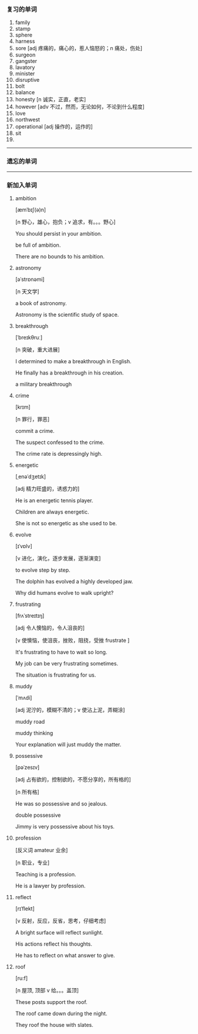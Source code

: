### 复习的单词

1. family
2. stamp
3. sphere
4. harness
5. sore [adj  疼痛的，痛心的，惹人恼怒的；n 痛处，伤处]
6. surgeon
7. gangster
8. lavatory
9. minister
10. disruptive
11. bolt
12. balance
13. honesty [n 诚实，正直，老实]
14. however [adv 不过，然而，无论如何，不论到什么程度]
15. love
16. northwest
17. operational [adj 操作的，运作的]
18. sit
19. 

------



### 遗忘的单词

------



### 新加入单词

1. ambition

   [æmˈbɪʃ(ə)n]

   [n 野心，雄心，抱负；v 追求，有。。。野心]

   You should persist in your ambition.

   be full of ambition.

   There are no bounds to his ambition.

2. astronomy

   [əˈstrɒnəmi]

   [n 天文学]

   a book of astronomy.

   Astronomy is the scientific study of space.

3. breakthrough

   [ˈbreɪkθruː]

   [n 突破，重大进展]

   I determined to make a breakthrough in English.

   He finally has a  breakthrough in his creation.

   a military breakthrough

4. crime

   [krɪm]

   [n 罪行，罪恶]

   commit a crime.

   The suspect confessed to the crime.

   The crime rate is depressingly high.

5. energetic

   [ˌenəˈdʒetɪk]

   [adj 精力旺盛的，诱惑力的]

   He is an energetic tennis player.

   Children are always energetic.

   She is not so energetic as she used to be.

6. evolve

   [ɪˈvɒlv]

   [v 进化，演化，逐步发展，逐渐演变]

   to evolve step by step.

   The dolphin has evolved a highly developed jaw.

   Why did humans evolve to walk upright?

7. frustrating

   [frʌˈstreɪtɪŋ]

   [adj 令人懊恼的，令人沮丧的]

   [v 使懊恼，使沮丧，挫败，阻挠，受挫 frustrate ]

   It's frustrating to have to wait so long.

   My job can be very frustrating sometimes.

   The situation is frustrating for us.

8. muddy

   [ˈmʌdi]

   [adj 泥泞的，模糊不清的；v 使沾上泥，弄糊涂]

   muddy road

   muddy thinking

   Your explanation will just muddy the matter.

9. possessive

   [pəˈzesɪv]

   [adj 占有欲的，控制欲的，不愿分享的，所有格的]

   [n 所有格]

   He was so possessive and so jealous.

   double possessive

   Jimmy is very possessive about his toys.

10. profession 

    [反义词 amateur 业余]

    [n 职业，专业]

    Teaching is a profession.

    He is a lawyer by profession.

11. reflect

    [rɪˈflekt]

    [v 反射，反应，反省，思考，仔细考虑]

    A bright surface will reflect sunlight.

    His actions reflect his thoughts.

    He has to reflect on what answer to give.

12. roof

    [ru:f]

    [n 屋顶, 顶部 v 给。。。盖顶]

    These posts support the roof.

    The roof came down during the night.

    They roof the house with slates.

    

​	